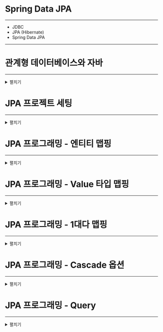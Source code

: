 # Spring Data JPA
---

- JDBC
- JPA (Hibernate)
- Spring Data JPA

---

# 관계형 데이터베이스와 자바
---

<details>
    <summary>펼치기</summary>

> 기본키나 외래키를 이용하여 데이터들을 식별하고 무결성을 관리

## 패러다임 불일치
---

> 객체를 릴레이션에 맵핑하려니 발생하는 문제들과 해결책

### 밀도(Granulartty) 문제

- 객체
    - 다양한 크기의 객체를 만들 수 있음
    - 커스텀한 타입 만들기 쉬움
- 릴레이션
    - 테이블
    - 기본 데이터 타입(User Define Type은 비추)

### 서브타입(SubType) 문제

- 객체
    - 상속 구조 만들기 쉬움
    - 다형성
- 릴레이션
    - 테이블 상속이라는게 없음
    - 상속 기능을 구현했다 하더라도 표준 기술이 아님
    - 다형적인 관계를 표현할 방법이 없음

### 식별성(Identity) 문제

- 객체
    - 레퍼런스 동일성(==)
    - 인스턴스 동일성(equals() 메서드)
- 릴레이션
    - 주키(Primary key)

### 관계(Association) 문제

- 객체
    - 객체 레퍼런스로 관계 표현
    - 근본적으로 "방향"이 존재
    - 다대다 관계를 가질 수 있음
- 릴레이션
    - 외래키(Foreign key)로 관계 표현
    - "방향"이라는 의미가 없음(Join으로 아무거나 묶음)
    - 태생적으로 다대다 관계를 못만들고, 조인 테이블 또는 링크 테이블을 사용해서 두개의 1대 다 관계로 풀어야함

### 데이터 네비게이션(Navigation)의 문제

- 객체
    - 레퍼런스를 이용해서 다른 객체로 이동 가능
    - 콜랙션을 순회할 수도 있음
- 릴레이션
    - 데이터는 요청을 적게 할 수록 성능이 좋음(그래서 Join을 사용)
    - 한번에 너무 많이 가져오는 것도 문제
    - lazy loading도 문제 (n + 1 select)
</details>


# JPA 프로젝트 세팅
---

<details>
    <summary>펼치기</summary>

- 프로젝트 환경
    - IntelliJ
    - JAVA 11
    - Gradle
    - Mysql
    - Docker

### 도커 세팅

> docker run -d -p 3316:3306 -e MYSQL_ROOT_PASSWORD=`<PASSWORD>` --name mysql mysql:latest --character-set-server=utf8mb4 --collation-server=utf8mb4_unicode_ci

### 의존성 추가

> implementation 'org.springframework.boot:spring-boot-starter-data-jpa'
> implementation group: 'mysql', name: 'mysql-connector-java', version: '8.0.24'

-> 의존성 추가하면 하이버네이트도 추가됨

### application.yml

```yaml
spring:
  datasource:
    url: jdbc:mysql://localhost:3316/springdata
    username: root
    password: 패스워드
    driver-class-name: com.mysql.cj.jdbc.Driver

  jpa:
    hibernate:
      ddl-auto: create # 개발할때만 사용하는게 좋음
```

### Account Entity

```java
package kr.spring.jpa;

import javax.persistence.Entity;
import javax.persistence.GeneratedValue;
import javax.persistence.Id;

@Entity // 해당 클래스가 데이터베이스에 맵핑 된다고 알려주는 어노테이션
public class Account {

    @Id // 주 키에 맵핑
    @GeneratedValue // 값을 자동으로 생성
    private Long id;

    private String username;

    private String password;

    public Long getId() {
        return id;
    }

    public void setId(Long id) {
        this.id = id;
    }

    public String getUsername() {
        return username;
    }

    public void setUsername(String username) {
        this.username = username;
    }

    public String getPassword() {
        return password;
    }

    public void setPassword(String password) {
        this.password = password;
    }
}
```

### JpaRunner

```java
@Component
@Transactional
public class JpaRunner implements ApplicationRunner {

    @PersistenceContext
    EntityManager entityManager; // 영속성 컨텍스트에 접근 및 관리 가능한 인터페이스 제공

    @Override
    public void run(ApplicationArguments args) throws Exception {
        Account account = new Account();
        account.setUsername("TEST");
        account.setPassword("PASSWORD");

        Session session = entityManager.unwrap(Session.class);
        session.save(account);

        // entityManager.persist(account); // 엔티티를 영속성 컨텍스트에 저장
    }
}
```

</details>


# JPA 프로그래밍 - 엔티티 맵핑
---

<details>
    <summary>펼치기</summary>

- @Entity
    - 객체 세상에서 부르는 이름
    - 보통 클래스와 같은 이름을 사용하기 때문에 값을 변경하지 않음
    - 엔티티의 이름은 JQL에서 쓰임
- @Table
    - 릴레이션 세상에서 부르는 이름
    - @Entity의 이름이 기본값
    - 테이블의 이름은 SQL에서 쓰임
- @Id
    - 엔티티의 주키를 맵핑할 때 사용
    - 자바의 모든 Primitive 타입과 그 랩퍼 타입을 사용할 수 있음
        - Date랑 BigDecimal, BigInteger도 사용 가능
    - 복합키를 만드는 맵핑하는 방법도 있지만 그건 논외
- @GeneratedValue
    - 주키의 생성 방법을 맵핑하는 애노테이션
    - 생성 전략과 생성기를 설정
        - 기본 전략은 AUTO : 사용하는 DB에 따라 적절한 전략 선택
        - TABLE, SEQUENCE, IDENTITY 중 하나
- Column
    - 컬럼에 대한 설정
        - unique
        - nullable
        - length
        - ...
- Temporal
    - JPA 2.1까지는 Date와 Calendar까지 지원 추후 지원은 확인해봐야 함 
- Transient
    - 컬럼으로 맵핑하고 싶지 않은 멤버 변수에 사용


### 예제

```java
@Entity // 해당 클래스가 데이터베이스에 맵핑 된다고 알려주는 어노테이션
public class Account {

    @Id // 주 키에 맵핑
    @GeneratedValue // 값을 자동으로 생성
    private Long id;

    @Column(nullable = false, unique = true)
    private String username;

    private String password;

    @Temporal(TemporalType.TIMESTAMP)
    private Date created = new Date();

    @Transient
    private String yes;

    @Transient
    private String no;

    public Long getId() {
        return id;
    }

    public void setId(Long id) {
        this.id = id;
    }

    public String getUsername() {
        return username;
    }

    public void setUsername(String username) {
        this.username = username;
    }

    public String getPassword() {
        return password;
    }

    public void setPassword(String password) {
        this.password = password;
    }
}
```

-> application.yml에 jpa 설정을 `show-sql: true` 이거로 주면 쿼리문이 보임
</details>

# JPA 프로그래밍 - Value 타입 맵핑
---

<details>
    <summary>펼치기</summary>

### 엔티티 타입과 Value 타입 구분

- 식별자가 있어야 하는가 (엔티티)
- 독립적으로 존재해야 하는가 (엔티티)
- 종속적이면 Value 타입

### Value 타입 종류

- 기본 타입(String, Date, Boolean, ...)
- Composite Value 타입
- Collection Value 타입
    - 기본 타입의 콜렉션
    - 컴포짓 타입의 콜렉션

### Composite Value 기본 예제

```java
@Embeddable
public class Address {

    private String street;

    private String city;

    private String state;

    private String zipCode;
}
```

**Entity에 멤버 변수 추가**

```java
    @Embedded
    private Address address;
```
 
**같은 타입이 존재할 때 Override**

```java
    @Embedded
    @AttributeOverrides({
            @AttributeOverride(name = "street", column = @Column(name = "home.street"))
    })
    private Address address;
```

</details>

# JPA 프로그래밍 - 1대다 맵핑
---

<details>
    <summary>펼치기</summary>

- 관계에는 항상 두 엔티티가 존재
    - 둘 중 하나는 그 관계의 주인(Owning)
    - 다른쪽은 종속(non-owning)
    - 해당 관계의 반대쪽 레퍼런스를 가지고 있는 쪽이 주인
- 단뱡향에서의 관계의 주인은 명확


### Study Entity 생성 (단방향 N:1)

```java
@Entity
public class Study {

    @Id
    @GeneratedValue
    private Long id;

    private String name;

    @ManyToOne // 단방향 N:1 관계
    private Account owner;

    public Account getOwner() {
        return owner;
    }

    public void setOwner(Account owner) {
        this.owner = owner;
    }

    public Long getId() {
        return id;
    }

    public void setId(Long id) {
        this.id = id;
    }

    public String getName() {
        return name;
    }

    public void setName(String name) {
        this.name = name;
    }
}
```

### Account Entity 수정 (단방향 1:N)

-> Study Entity의 관계관련 멤버 변수 지움

```java
    @OneToMany // 단뱡향 1:N
    private Set<Study> studies = new HashSet<>();
```

### 양방향

- ManyToOne을 가지고 있는쪽이 주인
- OneToMany(mappedBy)
- 주인한테 관계를 설정해야 DB에 반영

-> Study와 Account 관계관련 멤버 변수 입력

```java
    @ManyToOne
    private Account owner;
```

```java
    @OneToMany(mappedBy = "owner")
    private Set<Study> studies = new HashSet<>();
```

양방향일때는 양쪽다 관계에 대해 넣어줘야함(주인은 필수 종속된 쪽은 옵셔널)

```java
account.getStudies().add(study);
study.setOwner(account); // 필수 (주인)
```

</details>

# JPA 프로그래밍 - Cascade 옵션
---

<details>
    <summary>펼치기</summary>

> 엔티티의 상태 변화를 전화 시키는 옵션

- Transient
    - JPA가 모르는 상태
- Persistent
    - JPA가 관리중인 상태
        - 1차 캐시
        - Dirty Checking
        - Write Behind
- Detached
    - JPA가 더 이상 관리하지 않는 상태
- Removed
    - JPA가 관리하긴 하지만 삭제하기로 한 상태

### POST 예제

```java
@Entity
public class Post {

    @Id
    @GeneratedValue
    private Long id;

    private String title;

    @OneToMany(mappedBy = "post", cascade = CascadeType.PERSIST)
    private Set<Comment> comments = new HashSet<>();

    public void addComment(Comment comment) {
        this.getComments().add(comment);
        comment.setPost(this);
    }

    public Long getId() {
        return id;
    }

    public void setId(Long id) {
        this.id = id;
    }

    public String getTitle() {
        return title;
    }

    public void setTitle(String title) {
        this.title = title;
    }

    public Set<Comment> getComments() {
        return comments;
    }

    public void setComments(Set<Comment> comments) {
        this.comments = comments;
    }
}
```

### Comment 예제

```java
@Entity
public class Comment {

    @Id
    @GeneratedValue
    private Long id;

    private String comment;

    @ManyToOne
    private Post post;

    public Long getId() {
        return id;
    }

    public void setId(Long id) {
        this.id = id;
    }

    public String getComment() {
        return comment;
    }

    public void setComment(String comment) {
        this.comment = comment;
    }

    public Post getPost() {
        return post;
    }

    public void setPost(Post post) {
        this.post = post;
    }
}
```

### Runner 예제

```java
@Component
@Transactional
public class JpaRunner implements ApplicationRunner {

    @PersistenceContext
    EntityManager entityManager; // 핵심

    @Override
    public void run(ApplicationArguments args) throws Exception {
        Post post = new Post();
        post.setTitle("아아아아아아아");

        Comment comment = new Comment();
        comment.setComment("언제 다하냐");
        post.addComment(comment);

        Comment comment2 = new Comment();
        comment2.setComment("내말이.....");
        post.addComment(comment2);

        Comment comment3 = new Comment();
        comment3.setComment("여긴 지옥이다!!");
        post.addComment(comment3);

        Session session = entityManager.unwrap(Session.class);
        session.save(post);
    }
}
```

</details>

# JPA 프로그래밍 - Query
---

<details>
    <summary>펼치기</summary>

### JPQL (HQL)

> JPA 또는 하이버네이트가 해당 쿼리를 SQL로 변환해서 실행

```java
        TypedQuery<Post> query = entityManager.createQuery("SELECT p FROM Post as p", Post.class);
        List<Post> posts = query.getResultList();
        posts.forEach(System.out::println);
```

### Criteria

> 타입 세이프

```java
        CriteriaBuilder builder = entityManager.getCriteriaBuilder();
        CriteriaQuery<Post> query = builder.createQuery(Post.class);
        Root<Post> root = query.from(Post.class);
        query.select(root);

        List<Post> posts = entityManager.createQuery(query).getResultList();
        posts.forEach(System.out::println);
```

### Native Query

```java
        List<Post> posts = entityManager.createNativeQuery("SELECT * FROM Post", Post.class).getResultList();
        posts.forEach(System.out::println);
```

</details>